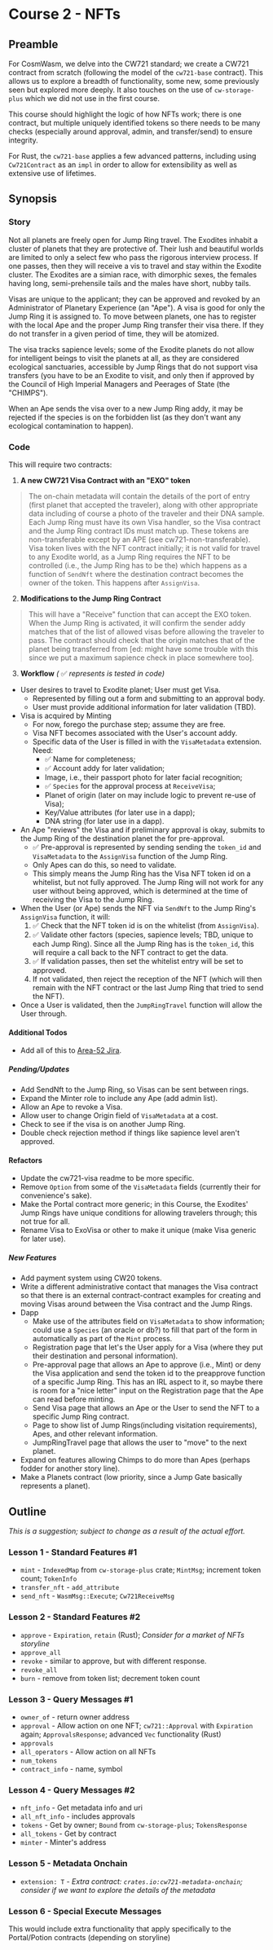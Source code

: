 # Course 2 - NFTs

## Preamble

For CosmWasm, we delve into the CW721 standard; we create a CW721 contract from scratch (following the model of the `cw721-base` contract). This allows us to explore a breadth of functionality, some new, some previously seen but explored more deeply. It also touches on the use of `cw-storage-plus` which we did not use in the first course.

This course should highlight the logic of how NFTs work; there is one contract, but multiple uniquely identified tokens so there needs to be many checks (especially around approval, admin, and transfer/send) to ensure integrity.

For Rust, the `cw721-base` applies a few advanced patterns, including using `Cw721Contract` as an `impl` in order to allow for extensibility as well as extensive use of lifetimes. 

## Synopsis

### Story 

Not all planets are freely open for Jump Ring travel. The Exodites inhabit a cluster of planets that they are protective of. Their lush and beautiful worlds are limited to only a select few who pass the rigorous interview process. If one passes, then they will receive a vis to travel and stay within the Exodite cluster. The Exodites are a simian race, with dimorphic sexes, the females having long, semi-prehensile tails and the males have short, nubby tails.

Visas are unique to the applicant; they can be approved and revoked by an Administrator of Planetary Experience (an "Ape"). A visa is good for only the Jump Ring it is assigned to. To move between planets, one has to register with the local Ape and the proper Jump Ring transfer their visa there. If they do not transfer in a given period of time, they will be atomized.

The visa tracks sapience levels; some of the Exodite planets do not allow for intelligent beings to visit the planets at all, as they are considered ecological sanctuaries, accessible by Jump Rings that do not support visa transfers (you have to be an Exodite to visit, and only then if approved by the Council of High Imperial Managers and Peerages of State (the "CHIMPS").

When an Ape sends the visa over to a new Jump Ring addy, it may be rejected if the species is on the forbidden list (as they don't want any ecological contamination to happen).

### Code

This will require two contracts:
1. **A new CW721 Visa Contract with an "EXO" token**
> The on-chain metadata will contain the details of the port of entry (first planet that accepted the traveler), along with other appropriate data including of course a photo of the traveler and their DNA sample. Each Jump Ring must have its own Visa handler, so the Visa contract and the Jump Ring contract IDs must match up.
> These tokens are non-transferable except by an APE (see cw721-non-transferable). 
> Visa token lives with the NFT contract initially; it is not valid for travel to any Exodite world, as a Jump Ring requires the NFT to be controlled (i.e., the Jump Ring has to be the) which happens as a function of `SendNft` where the destination contract becomes the owner of the token. This happens after `AssignVisa`.

2. **Modifications to the Jump Ring Contract**
> This will have a "Receive" function that can accept the EXO token. When the Jump Ring is activated, it will confirm the sender addy matches that of the list of allowed visas before allowing the traveler to pass. The contract should check that the origin matches that of the planet being transferred from [ed: might have some trouble with this since we put a maximum sapience check in place somewhere too]. 

3. **Workflow** *(* ✅ *represents is tested in code)*
  - User desires to travel to Exodite planet; User must get Visa.
    - Represented by filling out a form and submitting to an approval body.
    - User must provide additional information for later validation (TBD).
  - Visa is acquired by Minting
    - For now, forego the purchase step; assume they are free.
    - Visa NFT becomes associated with the User's account addy.
    - Specific data of the User is filled in with the `VisaMetadata` extension. Need: 
      - ✅ Name for completeness;
      - ✅ Account addy for later validation;
      - Image, i.e., their passport photo for later facial recognition;
      - ✅ `Species` for the approval process at `ReceiveVisa`;
      - Planet of origin (later on may include logic to prevent re-use of Visa);
      - Key/Value attributes (for later use in a dapp);
      - DNA string (for later use in a dapp).
  - An Ape "reviews" the Visa and if preliminary approval is okay, submits to the Jump Ring of the destination planet the for pre-approval. 
    - ✅ Pre-approval is represented by sending sending the `token_id` and `VisaMetadata` to the `AssignVisa` function of the Jump Ring.
    - Only Apes can do this, so need to validate.
    - This simply means the Jump Ring has the Visa NFT token id on a whitelist, but not fully approved. The Jump Ring will not work for any user without being approved, which is determined at the time of receiving the Visa to the Jump Ring.
  - When the User (or Ape) sends the NFT via `SendNft` to the Jump Ring's `AssignVisa` function, it will:
    1. ✅ Check that the NFT token id is on the whitelist (from `AssignVisa`).
    2. ✅ Validate other factors (species, sapience levels; TBD, unique to each Jump Ring). Since all the Jump Ring has is the `token_id`, this will require a call back to the NFT contract to get the data.
    3. ✅ If validation passes, then set the whitelist entry will be set to approved.
    4. If not validated, then reject the reception of the NFT (which will then remain with the NFT contract or the last Jump Ring that tried to send the NFT).
  - Once a User is validated, then the `JumpRingTravel` function will allow the User through.

#### Additional Todos
- Add all of this to [Area-52 Jira](https://phi-labs.atlassian.net/jira/software/c/projects/AFT/boards/2).

##### Pending/Updates
- Add SendNft to the Jump Ring, so Visas can be sent between rings.
- Expand the Minter role to include any Ape (add admin list).
- Allow an Ape to revoke a Visa.
- Allow user to change Origin field of `VisaMetadata` at a cost.
- Check to see if the visa is on another Jump Ring.
- Double check rejection method if things like sapience level aren't approved. 

#### Refactors
- Update the cw721-visa readme to be more specific.
- Remove `Option` from some of the `VisaMetadata` fields (currently their for convenience's sake).
- Make the Portal contract more generic; in this Course, the Exodites' Jump Rings have unique conditions for allowing travelers through; this not true for all.
- Rename Visa to ExoVisa or other to make it unique (make Visa generic for later use).

##### New Features
- Add payment system using CW20 tokens.
- Write a different administrative contact that manages the Visa contract so that there is an external contract-contract examples for creating and moving Visas around between the Visa contract and the Jump Rings.
- Dapp
  - Make use of the attributes field on `VisaMetadata` to show information; could use a `Species` (an oracle or db?) to fill that part of the form in automatically as part of the `Mint` process. 
  - Registration page that let's the User apply for a Visa (where they put their destination and personal information).
  - Pre-approval page that allows an Ape to approve (i.e., Mint) or deny the Visa application and send the token id to the preapprove function of a specific Jump Ring. This has an IRL aspect to it, so maybe there is room for a "nice letter" input on the Registration page that the Ape can read before minting.
  - Send Visa page that allows an Ape or the User to send the NFT to a specific Jump Ring contract.
  - Page to show list of Jump Rings(including visitation requirements), Apes, and other relevant information.
  - JumpRingTravel page that allows the user to "move" to the next planet.
- Expand on features allowing Chimps to do more than Apes (perhaps fodder for another story line). 
- Make a Planets contract (low priority, since a Jump Gate basically represents a planet).

## Outline
*This is a suggestion; subject to change as a result of the actual effort.*

### Lesson 1 - Standard Features #1
- `mint` - `IndexedMap` from `cw-storage-plus` crate; `MintMsg`; increment token count; `TokenInfo`
- `transfer_nft` - `add_attribute`
- `send_nft` - `WasmMsg::Execute`; `Cw721ReceiveMsg`

### Lesson 2 - Standard Features #2
- `approve` - `Expiration`, `retain` (Rust); *Consider for a market of NFTs storyline*
- `approve_all`
- `revoke` - similar to approve, but with different response.
- `revoke_all`
- `burn` - remove from token list; decrement token count

### Lesson 3 - Query Messages #1
- `owner_of` - return owner address
- `approval` - Allow action on one NFT; `cw721::Approval` with `Expiration` again; `ApprovalsResponse`; advanced `Vec` functionality (Rust)
- `approvals` 
- `all_operators` - Allow action on all NFTs
- `num_tokens`
- `contract_info` - name, symbol

### Lesson 4 - Query Messages #2
- `nft_info` - Get metadata info and uri
- `all_nft_info` - includes approvals
- `tokens` - Get by owner; `Bound` from `cw-storage-plus`; `TokensResponse`
- `all_tokens` - Get by contract
- `minter` - Minter's address

### Lesson 5 - Metadata Onchain
- `extension: T` - *Extra contract: `crates.io:cw721-metadata-onchain`; consider if we want to explore the details of the metadata* 

### Lesson 6 - Special Execute Messages
This would include extra functionality that apply specifically to the Portal/Potion contracts (depending on storyline)



